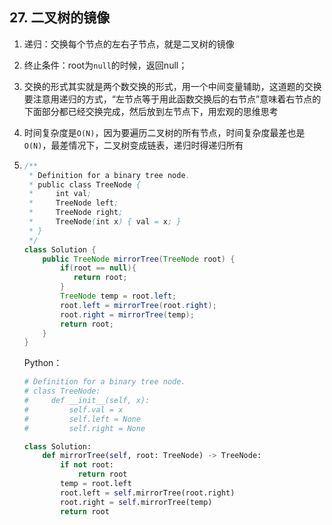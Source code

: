## 27. 二叉树的镜像

1. 递归：交换每个节点的左右子节点，就是二叉树的镜像

2. 终止条件：root为`null`的时候，返回null；

3. 交换的形式其实就是两个数交换的形式，用一个中间变量辅助，这道题的交换要注意用递归的方式，“左节点等于用此函数交换后的右节点”意味着右节点的下面部分都已经交换完成，然后放到左节点下，用宏观的思维思考

4. 时间复杂度是`O(N)`，因为要遍历二叉树的所有节点，时间复杂度最差也是`O(N)`，最差情况下，二叉树变成链表，递归时得递归所有

5. ```java
   /**
    * Definition for a binary tree node.
    * public class TreeNode {
    *     int val;
    *     TreeNode left;
    *     TreeNode right;
    *     TreeNode(int x) { val = x; }
    * }
    */
   class Solution {
       public TreeNode mirrorTree(TreeNode root) {
           if(root == null){
              return root;
           }
           TreeNode temp = root.left;
           root.left = mirrorTree(root.right);
           root.right = mirrorTree(temp);
           return root;
       }
   }
   ```

   Python：

   ```python
   # Definition for a binary tree node.
   # class TreeNode:
   #     def __init__(self, x):
   #         self.val = x
   #         self.left = None
   #         self.right = None
   
   class Solution:
       def mirrorTree(self, root: TreeNode) -> TreeNode:
           if not root:
               return root
           temp = root.left
           root.left = self.mirrorTree(root.right)
           root.right = self.mirrorTree(temp)
           return root
   ```

   